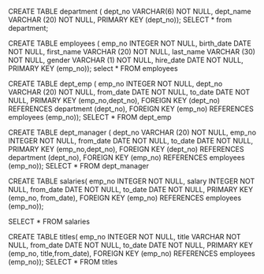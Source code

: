 CREATE TABLE department ( 
	dept_no VARCHAR(6) NOT NULL, 
	dept_name VARCHAR (20) NOT NULL,
	PRIMARY KEY (dept_no));
SELECT * from department;

CREATE TABLE employees ( 
	emp_no INTEGER NOT NULL,
	birth_date DATE NOT NULL,
	first_name VARCHAR (20) NOT NULL,
	last_name VARCHAR (30) NOT NULL,
	gender VARCHAR (1) NOT NULL,
	hire_date DATE NOT NULL,
	PRIMARY KEY (emp_no));
select * FROM employees

CREATE TABLE dept_emp (
	emp_no INTEGER NOT NULL,
	dept_no	VARCHAR (20) NOT NULL,
	from_date DATE NOT NULL,
	to_date DATE NOT NULL,
	PRIMARY KEY (emp_no,dept_no),
	FOREIGN KEY (dept_no) REFERENCES department (dept_no),
	FOREIGN KEY (emp_no) REFERENCES employees (emp_no));
SELECT * FROM dept_emp	

CREATE TABLE dept_manager (
	dept_no	VARCHAR (20) NOT NULL,
	emp_no INTEGER NOT NULL,
	from_date DATE NOT NULL,
	to_date DATE NOT NULL,
	PRIMARY KEY (emp_no,dept_no),
	FOREIGN KEY (dept_no) REFERENCES department (dept_no),
	FOREIGN KEY (emp_no) REFERENCES employees (emp_no));
SELECT * FROM dept_manager

CREATE TABLE salaries(
	emp_no INTEGER NOT NULL,
	salary INTEGER NOT NULL,
	from_date DATE NOT NULL,
	to_date DATE NOT NULL,
	PRIMARY KEY (emp_no, from_date),
	FOREIGN KEY (emp_no) REFERENCES employees (emp_no));

SELECT * FROM salaries

CREATE TABLE titles(
	emp_no INTEGER NOT NULL,
	title VARCHAR NOT NULL,
	from_date DATE NOT NULL,
	to_date DATE NOT NULL,
	PRIMARY KEY (emp_no, title,from_date),
	FOREIGN KEY (emp_no) REFERENCES employees (emp_no));
SELECT * FROM titles
